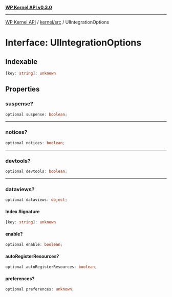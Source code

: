 [**WP Kernel API v0.3.0**](../../../README.md)

---

[WP Kernel API](../../../README.md) / [kernel/src](../README.md) / UIIntegrationOptions

# Interface: UIIntegrationOptions

## Indexable

```ts
[key: string]: unknown
```

## Properties

### suspense?

```ts
optional suspense: boolean;
```

---

### notices?

```ts
optional notices: boolean;
```

---

### devtools?

```ts
optional devtools: boolean;
```

---

### dataviews?

```ts
optional dataviews: object;
```

#### Index Signature

```ts
[key: string]: unknown
```

#### enable?

```ts
optional enable: boolean;
```

#### autoRegisterResources?

```ts
optional autoRegisterResources: boolean;
```

#### preferences?

```ts
optional preferences: unknown;
```
